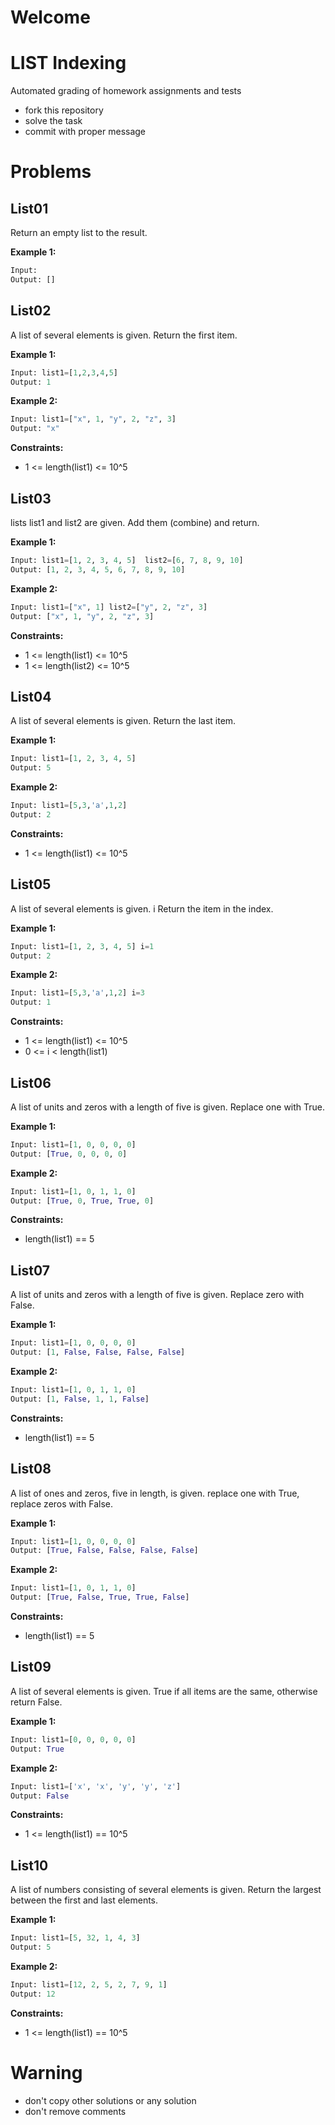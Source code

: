 # Welcome
# LIST Indexing

Automated grading of homework assignments and tests
- fork this repository
- solve the task
- commit with proper message

# Problems
## List01

  Return an empty list to the result.

**Example 1:**

```Python
Input:
Output: []

```

## List02

  A list of several elements is given. Return the first item.

**Example 1:**

```Python
Input: list1=[1,2,3,4,5]
Output: 1

```

**Example 2:**

```Python
Input: list1=["x", 1, "y", 2, "z", 3]
Output: "x"

```
**Constraints:**

  - 1 <= length(list1) <= 10^5

## List03

  lists list1 and list2 are given. Add them (combine) and return.

**Example 1:**

```Python
Input: list1=[1, 2, 3, 4, 5]  list2=[6, 7, 8, 9, 10]  
Output: [1, 2, 3, 4, 5, 6, 7, 8, 9, 10]

```

**Example 2:**

```Python
Input: list1=["x", 1] list2=["y", 2, "z", 3]
Output: ["x", 1, "y", 2, "z", 3]

```
**Constraints:**

  - 1 <= length(list1) <= 10^5
  - 1 <= length(list2) <= 10^5

## List04

  A list of several elements is given. Return the last item.

**Example 1:**

```Python
Input: list1=[1, 2, 3, 4, 5]
Output: 5

```

**Example 2:**

```Python
Input: list1=[5,3,'a',1,2]
Output: 2

```
**Constraints:**

  - 1 <= length(list1) <= 10^5

## List05

  A list of several elements is given. i Return the item in the index.

**Example 1:**

```Python
Input: list1=[1, 2, 3, 4, 5] i=1
Output: 2

```

**Example 2:**

```Python
Input: list1=[5,3,'a',1,2] i=3
Output: 1

```
**Constraints:**

  - 1 <= length(list1) <= 10^5
  - 0 <= i < length(list1)

## List06

  A list of units and zeros with a length of five is given. Replace one with True.

**Example 1:**

```Python
Input: list1=[1, 0, 0, 0, 0]
Output: [True, 0, 0, 0, 0]

```

**Example 2:**

```Python
Input: list1=[1, 0, 1, 1, 0]
Output: [True, 0, True, True, 0]

```
**Constraints:**

  - length(list1) == 5

## List07

  A list of units and zeros with a length of five is given. Replace zero with False.

**Example 1:**

```Python
Input: list1=[1, 0, 0, 0, 0]
Output: [1, False, False, False, False]

```

**Example 2:**

```Python
Input: list1=[1, 0, 1, 1, 0]
Output: [1, False, 1, 1, False]

```
**Constraints:**

  - length(list1) == 5

## List08

  A list of ones and zeros, five in length, is given. replace one with True, replace zeros with False.

**Example 1:**

```Python
Input: list1=[1, 0, 0, 0, 0]
Output: [True, False, False, False, False]

```

**Example 2:**

```Python
Input: list1=[1, 0, 1, 1, 0]
Output: [True, False, True, True, False]

```
**Constraints:**

  - length(list1) == 5

## List09

  A list of several elements is given. True if all items are the same, otherwise return False.

**Example 1:**

```Python
Input: list1=[0, 0, 0, 0, 0]
Output: True

```

**Example 2:**

```Python
Input: list1=['x', 'x', 'y', 'y', 'z']
Output: False

```
**Constraints:**

  - 1 <= length(list1) == 10^5

## List10

  A list of numbers consisting of several elements is given. Return the largest between the first and last elements.

**Example 1:**

```Python
Input: list1=[5, 32, 1, 4, 3]
Output: 5

```

**Example 2:**

```Python
Input: list1=[12, 2, 5, 2, 7, 9, 1]
Output: 12

```
**Constraints:**

  - 1 <= length(list1) == 10^5

# Warning
- don't copy other solutions or any solution
- don't remove comments